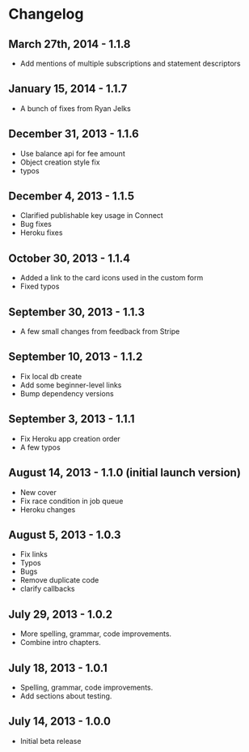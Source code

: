 # Changelog

## March 27th, 2014 - 1.1.8

* Add mentions of multiple subscriptions and statement descriptors

## January 15, 2014 - 1.1.7

* A bunch of fixes from Ryan Jelks

## December 31, 2013 - 1.1.6

* Use balance api for fee amount
* Object creation style fix
* typos

## December 4, 2013 - 1.1.5

* Clarified publishable key usage in Connect
* Bug fixes
* Heroku fixes

## October 30, 2013 - 1.1.4

* Added a link to the card icons used in the custom form
* Fixed typos

## September 30, 2013 - 1.1.3

* A few small changes from feedback from Stripe

## September 10, 2013 - 1.1.2

* Fix local db create
* Add some beginner-level links
* Bump dependency versions

## September 3, 2013 - 1.1.1

* Fix Heroku app creation order
* A few typos

## August 14, 2013 - 1.1.0 (initial launch version)

* New cover
* Fix race condition in job queue
* Heroku changes

## August 5, 2013 - 1.0.3

* Fix links
* Typos
* Bugs
* Remove duplicate code
* clarify callbacks

## July 29, 2013 - 1.0.2

* More spelling, grammar, code improvements.
* Combine intro chapters.

## July 18, 2013 - 1.0.1

* Spelling, grammar, code improvements.
* Add sections about testing.

## July 14, 2013 - 1.0.0

* Initial beta release











